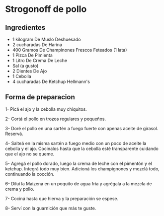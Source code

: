 # Strogonoff de pollo 

## Ingredientes

- 1 kilogram	De Muslo Deshuesado
- 2 cucharadas	De Harina
- 400	Gramos De Champinones Frescos Feteados (1 lata)
- 1	Pizca De Pimienta
- 1	Litro De Crema De Leche
- Sal (a gusto)
- 2	Dientes De Ajo
- 1	Cebolla
- 4 cucharadas	De Ketchup Hellmann's

## Forma de preparacion

1- Picá el ajo y la cebolla muy chiquitos.

2- Cortá el pollo en trozos regulares y pequeños.

3- Doré el pollo en una sartén a fuego fuerte con apenas aceite de girasol. Reservá.

4- Salteá en la misma sartén a fuego medio con un poco de aceite la cebolla y el ajo. Cocinalos hasta que la cebolla esté transparente cuidando que el ajo no se queme.

5- Agregá el pollo dorado, luego la crema de leche con el pimentón y el ketchup. Integrá todo muy bien.
Adicioná los champignones y mezclá todo, continuando la cocción.

6- Diluí la Maizena en un poquito de agua fría y agrégala a la mezcla de crema y pollo.

7- Cociná hasta que hierva y la preparación se espese.

8- Serví con la guarnición que más te guste.
